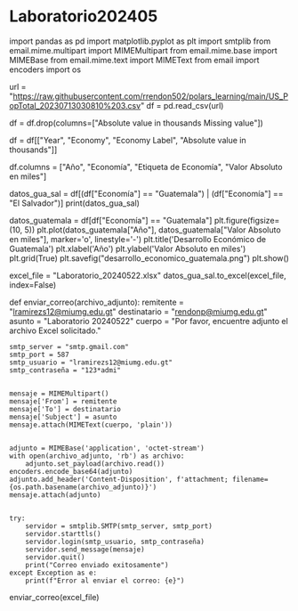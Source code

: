 # Laboratorio202405
import pandas as pd
import matplotlib.pyplot as plt
import smtplib
from email.mime.multipart import MIMEMultipart
from email.mime.base import MIMEBase
from email.mime.text import MIMEText
from email import encoders
import os

url = "https://raw.githubusercontent.com/rrendon502/polars_learning/main/US_PopTotal_20230713030810%203.csv"
df = pd.read_csv(url)

df = df.drop(columns=["Absolute value in thousands Missing value"])

df = df[["Year", "Economy", "Economy Label", "Absolute value in thousands"]]

df.columns = ["Año", "Economía", "Etiqueta de Economía", "Valor Absoluto en miles"]

datos_gua_sal = df[(df["Economía"] == "Guatemala") | (df["Economía"] == "El Salvador")]
print(datos_gua_sal)

datos_guatemala = df[df["Economía"] == "Guatemala"]
plt.figure(figsize=(10, 5))
plt.plot(datos_guatemala["Año"], datos_guatemala["Valor Absoluto en miles"], marker='o', linestyle='-')
plt.title('Desarrollo Económico de Guatemala')
plt.xlabel('Año')
plt.ylabel('Valor Absoluto en miles')
plt.grid(True)
plt.savefig("desarrollo_economico_guatemala.png")
plt.show()


excel_file = "Laboratorio_20240522.xlsx"
datos_gua_sal.to_excel(excel_file, index=False)


def enviar_correo(archivo_adjunto):
    remitente = "lramirezs12@miumg.edu.gt"
    destinatario = "rendonp@miumg.edu.gt"
    asunto = "Laboratorio 20240522"
    cuerpo = "Por favor, encuentre adjunto el archivo Excel solicitado."
    
    
    smtp_server = "smtp.gmail.com"
    smtp_port = 587
    smtp_usuario = "lramirezs12@miumg.edu.gt" 
    smtp_contraseña = "123*admi"  

    
    mensaje = MIMEMultipart()
    mensaje['From'] = remitente
    mensaje['To'] = destinatario
    mensaje['Subject'] = asunto
    mensaje.attach(MIMEText(cuerpo, 'plain'))

    
    adjunto = MIMEBase('application', 'octet-stream')
    with open(archivo_adjunto, 'rb') as archivo:
        adjunto.set_payload(archivo.read())
    encoders.encode_base64(adjunto)
    adjunto.add_header('Content-Disposition', f'attachment; filename={os.path.basename(archivo_adjunto)}')
    mensaje.attach(adjunto)

    
    try:
        servidor = smtplib.SMTP(smtp_server, smtp_port)
        servidor.starttls()
        servidor.login(smtp_usuario, smtp_contraseña)
        servidor.send_message(mensaje)
        servidor.quit()
        print("Correo enviado exitosamente")
    except Exception as e:
        print(f"Error al enviar el correo: {e}")


enviar_correo(excel_file)
